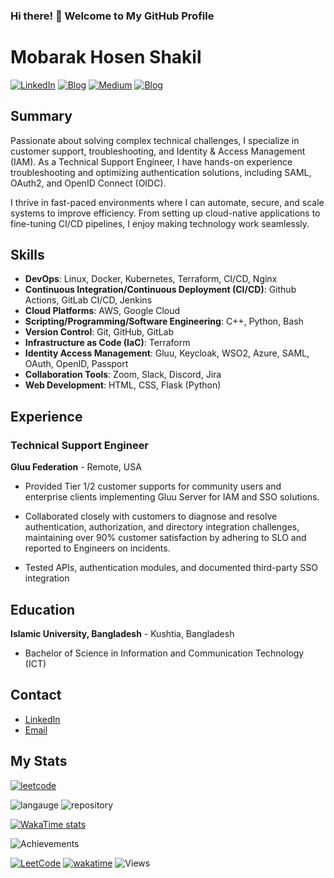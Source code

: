 ### Hi there! 👋 Welcome to My GitHub Profile


# Mobarak Hosen Shakil

[![LinkedIn](https://img.shields.io/badge/Mobarak%20Hosen-blue?style=flat&label=Linkedin)](https://www.linkedin.com/in/imshakil)
[![Blog](https://img.shields.io/badge/ShakilOps-red?style=flat&logo=youtube&logoColor=white&label=Youtube)](https://youtube.com/@ShakilOps)
[![Medium](https://img.shields.io/badge/Medium-imshakil-orange)](https://medium.com/@imshakil)
[![Blog](https://img.shields.io/badge/Blog-imshakil-green)](https://imshakil.github.io)

## Summary

Passionate about solving complex technical challenges, I specialize in customer support, troubleshooting, and Identity & Access Management (IAM). As a Technical Support Engineer, I have hands-on experience troubleshooting and optimizing authentication solutions, including SAML, OAuth2, and OpenID Connect (OIDC).

I thrive in fast-paced environments where I can automate, secure, and scale systems to improve efficiency. From setting up cloud-native applications to fine-tuning CI/CD pipelines, I enjoy making technology work seamlessly.

## Skills

- **DevOps**: Linux, Docker, Kubernetes, Terraform, CI/CD, Nginx
- **Continuous Integration/Continuous Deployment (CI/CD)**: Github Actions, GitLab CI/CD, Jenkins
- **Cloud Platforms**: AWS, Google Cloud
- **Scripting/Programming/Software Engineering**: C++, Python, Bash
- **Version Control**: Git, GitHub, GitLab
- **Infrastructure as Code (IaC)**: Terraform
- **Identity Access Management**: Gluu, Keycloak, WSO2, Azure, SAML, OAuth, OpenID, Passport
- **Collaboration Tools**: Zoom, Slack, Discord, Jira
- **Web Development**: HTML, CSS, Flask (Python)

## Experience

### Technical Support Engineer

**Gluu Federation** - Remote, USA

- Provided Tier 1/2 customer supports for community users and enterprise clients implementing Gluu Server for IAM and SSO solutions.

- Collaborated closely with customers to diagnose and resolve authentication, authorization, and directory integration challenges, maintaining over 90% customer satisfaction by adhering to SLO and reported to Engineers on incidents.

- Tested APIs, authentication modules, and documented third-party SSO integration

## Education

**Islamic University, Bangladesh** - Kushtia, Bangladesh

- Bachelor of Science in Information and Communication Technology (ICT)

## Contact

- [LinkedIn](https://linkedin.com/in/imshakil)
- [Email](mailto:mh.ice.iu@gmail.com)

## My Stats

[![leetcode](https://leetcard.jacoblin.cool/imshakil?animation=true)](https://leetcode.com/u/imshakil)

![langauge](https://github-readme-stats.vercel.app/api/top-langs/?username=imshakil&hide_progress=true&hide=html,lua,c,makefile&&count_private=true&langs_count=10)
![repository](https://github-readme-stats.vercel.app/api?username=imshakil&&count_private=true)

[![WakaTime stats](https://github-readme-stats.vercel.app/api/wakatime?username=imshakil&)](https://github.com/imShakil)

![Achievements](https://github-profile-trophy.vercel.app/?username=imshakil&count_private=true&column=-1)

[![LeetCode](https://img.shields.io/badge/leetcode-imshakil-yellow?&logo=leetcode)](https://leetcode.com/u/imshakil)
[![wakatime](https://wakatime.com/badge/user/9cc79b11-4d33-4c8e-918e-6503b22946fc.svg)](https://wakatime.com/@imShakil)
![Views](https://komarev.com/ghpvc/?username=imshakil)
